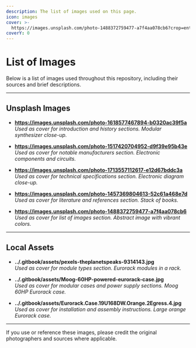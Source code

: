 ```yaml
---
description: The list of images used on this page.
icon: images
cover: >-
  https://images.unsplash.com/photo-1488372759477-a7f4aa078cb6?crop=entropy&cs=srgb&fm=jpg&ixid=M3wxOTcwMjR8MHwxfHNlYXJjaHwzfHxpbWFnZXxlbnwwfHx8fDE3NDMyNTcyOTJ8MA&ixlib=rb-4.0.3&q=85
coverY: 0
---
```


# List of Images

Below is a list of images used throughout this repository, including their sources and brief descriptions.

---

## Unsplash Images

- **https://images.unsplash.com/photo-1618577467894-b0320ac39f5a**  
  *Used as cover for introduction and history sections. Modular synthesizer close-up.*

- **https://images.unsplash.com/photo-1517420704952-d9f39e95b43e**  
  *Used as cover for notable manufacturers section. Electronic components and circuits.*

- **https://images.unsplash.com/photo-1713557112617-e12d67bddc3a**  
  *Used as cover for technical specifications section. Electronic diagram close-up.*

- **https://images.unsplash.com/photo-1457369804613-52c61a468e7d**  
  *Used as cover for literature and references section. Stack of books.*

- **https://images.unsplash.com/photo-1488372759477-a7f4aa078cb6**  
  *Used as cover for list of images section. Abstract image with vibrant colors.*

---

## Local Assets

- **../.gitbook/assets/pexels-theplanetspeaks-9314143.jpg**  
  *Used as cover for module types section. Eurorack modules in a rack.*

- **../.gitbook/assets/Moog-60HP-powered-eurorack-case.jpg**  
  *Used as cover for modular cases and power supply sections. Moog 60HP Eurorack case.*

- **../.gitbook/assets/Eurorack.Case.19U168DW.Orange.2Egress.4.jpg**  
  *Used as cover for installation and assembly instructions. Large orange Eurorack case.*

---

If you use or reference these images, please credit the original photographers and sources where applicable.